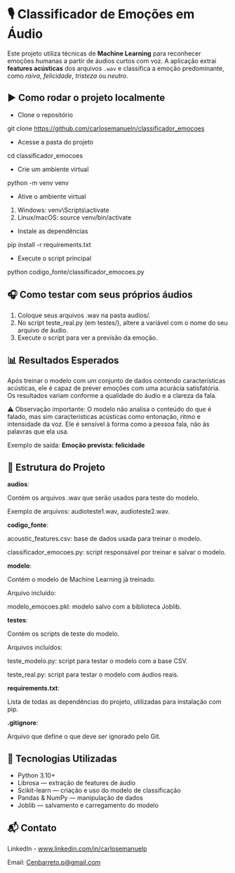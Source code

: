 # 🎙️ Classificador de Emoções em Áudio
Este projeto utiliza técnicas de **Machine Learning** para reconhecer emoções humanas a partir de áudios curtos com voz. A aplicação extrai **features acústicas** dos arquivos `.wav` e classifica a emoção predominante, como *raiva*, *felicidade*, *tristeza* ou *neutro*.


 ## ▶️ Como rodar o projeto localmente
- Clone o repositório
   
git clone https://github.com/carlosemanueln/classificador_emocoes

- Acesse a pasta do projeto
  
cd classificador_emocoes

- Crie um ambiente virtual
  
python -m venv venv

- Ative o ambiente virtual
1. Windows:
venv\Scripts\activate
2. Linux/macOS:
source venv/bin/activate

- Instale as dependências
  
pip install -r requirements.txt

- Execute o script principal
  
python codigo_fonte/classificador_emocoes.py


## 🎧 Como testar com seus próprios áudios
1. Coloque seus arquivos .wav na pasta audios/.
2. No script teste_real.py (em testes/), altere a variável com o nome do seu arquivo de áudio.
3. Execute o script para ver a previsão da emoção.


## 📊 Resultados Esperados
Após treinar o modelo com um conjunto de dados contendo características acústicas, ele é capaz de prever emoções com uma acurácia satisfatória. Os resultados variam conforme a qualidade do áudio e a clareza da fala.

⚠️ Observação importante:
O modelo não analisa o conteúdo do que é falado, mas sim características acústicas como entonação, ritmo e intensidade da voz. Ele é sensível à forma como a pessoa fala, não às palavras que ela usa.

Exemplo de saída: **Emoção prevista: felicidade**


## 📁 Estrutura do Projeto
**audios**:

Contém os arquivos .wav que serão usados para teste do modelo.

Exemplo de arquivos: audioteste1.wav, audioteste2.wav.

**codigo_fonte**:

acoustic_features.csv: base de dados usada para treinar o modelo.

classificador_emocoes.py: script responsável por treinar e salvar o modelo.

**modelo**:

Contém o modelo de Machine Learning já treinado.

Arquivo incluído:

modelo_emocoes.pkl: modelo salvo com a biblioteca Joblib.

**testes**:

Contém os scripts de teste do modelo.

Arquivos incluídos:

teste_modelo.py: script para testar o modelo com a base CSV.

teste_real.py: script para testar o modelo com áudios reais.

**requirements.txt**:

Lista de todas as dependências do projeto, utilizadas para instalação com pip.

**.gitignore**:

Arquivo que define o que deve ser ignorado pelo Git.


## 🤖 Tecnologias Utilizadas
- Python 3.10+
- Librosa — extração de features de áudio
- Scikit-learn — criação e uso do modelo de classificação
- Pandas & NumPy — manipulação de dados
- Joblib — salvamento e carregamento do modelo


## 📬 Contato
LinkedIn - www.linkedin.com/in/carlosemanuelp

Email: Cenbarreto.p@gmail.com

